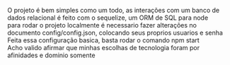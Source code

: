 O projeto é bem simples como um todo, as interações com um banco de dados relacional é feito com  o sequelize, um ORM de SQL para node
<br/>
para rodar o projeto localmente é necessario fazer alterações no documento config/config.json, colocando seus proprios usuarios e senha
<br/>
Feita essa configuração basica, basta rodar o comando npm start
<br/>
Acho valido afirmar que minhas escolhas de tecnologia foram por afinidades e dominio somente

